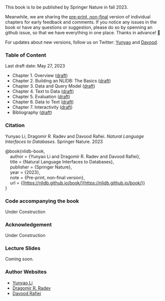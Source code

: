 This book is to be published by Springer Nature in fall 2023.

Meanwhile, we are sharing the <ins>pre-print, non-final</ins> version of individual chapters for early feedback and comments. If you notice any issues in the book or have any questions or suggestion, please do so by openning an github issue, so that we have everything in one place. Thanks in advance! 🌻

For updates about new versions, follow us on Twitter: [Yunyao](https://twitter.com/yunyao_li) and [Davood](https://twitter.com/DavoodRafiei). 

### Table of Content 
Last draft date: May 27, 2023

- Chapter 1. Overview ([draft](https://github.com/nlidb/Book/blob/main/draft/Chapter1.pdf))
- Chapter 2. Building an NLIDB: The Basics ([draft](https://github.com/nlidb/Book/blob/main/draft/Chapter2.pdf))
- Chapter 3. Data and Query Model ([draft](https://github.com/nlidb/Book/blob/main/draft/Chapter3.pdf))
- Chapter 4. Text to Data ([draft](https://github.com/nlidb/Book/blob/main/draft/Chapter4.pdf))
- Chapter 5. Evaluation ([draft](https://github.com/nlidb/Book/blob/main/draft/Chapter5.pdf))
- Chapter 6. Data to Text ([draft](https://github.com/nlidb/Book/blob/main/draft/Chapter6.pdf))
- Chapter 7. Interactivity ([draft](https://github.com/nlidb/Book/blob/main/draft/Chapter7.pdf))
- Bibliography ([draft](https://github.com/nlidb/Book/blob/main/draft/Bibliography.pdf))

### Citation
Yunyao Li, Dragomir R. Radev and Davood Rafiei. <em>Natural Language Interfaces to Databases</em>. Springer Nature. 2023


@book{nlidb-book,<br>
&nbsp;&nbsp;&nbsp;&nbsp;author = {Yunyao Li and Dragomir R. Radev and Davood Rafiei},<br>
&nbsp;&nbsp;&nbsp;&nbsp;title = {Natural Language Interfaces to Databases},<br>
&nbsp;&nbsp;&nbsp;&nbsp;publisher = {Springer Nature},<br>
&nbsp;&nbsp;&nbsp;&nbsp;year = {2023},<br>
&nbsp;&nbsp;&nbsp;&nbsp;note = {Pre-print, non-final version},<br>
&nbsp;&nbsp;&nbsp;&nbsp;url = {[https://nlidb.github.io/book/](https://nlidb.github.io/book/)}<br>
}<br>


### Code accompanying the book
Under Construction

[//]: <> (### Endorsement)

### Acknowledgement 
Under Construction

[//]: <> (To include in the future)
[//]: <> (This book would not be possible without the help and support of many people. In particular, we would like to thank the following people for helping with this book)
[//]: <> (* Proof readers: )
[//]: <> (* People who have provided feedback on parts of the book: H.V. Jagadish)
[//]: <> (* People who have helped with the figures: )
[//]: <> (* People who have helped with the examples and part of Chapter 7: Tao Yu )

### Lecture Slides
Coming soon. 

### Author Websites
- [Yunyao Li](https://yunyaoli.github.io)
- [Dragomir R. Radev](https://www.cs.yale.edu/homes/radev/)
- [Davood Rafiei](https://webdocs.cs.ualberta.ca/~drafiei/)
